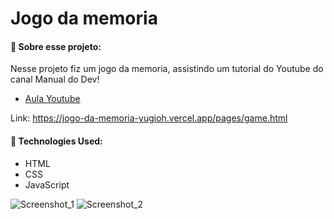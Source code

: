 # Jogo da memoria

#### 🔹 Sobre esse projeto:

Nesse projeto fiz um jogo da memoria, assistindo um tutorial do Youtube do canal Manual do Dev!

- [Aula Youtube](https://www.youtube.com/watch?v=NV88N1r2Qkg)

Link: https://jogo-da-memoria-yugioh.vercel.app/pages/game.html

#### 🔹 Technologies Used:
- HTML
- CSS
- JavaScript
 
![Screenshot_1](https://user-images.githubusercontent.com/101739492/176952370-9e6274fc-4a32-40e6-9f83-b075f910b3d0.png)
![Screenshot_2](https://user-images.githubusercontent.com/101739492/176952279-4172ccb5-b577-4dfd-b7a2-a2a124106129.png)
